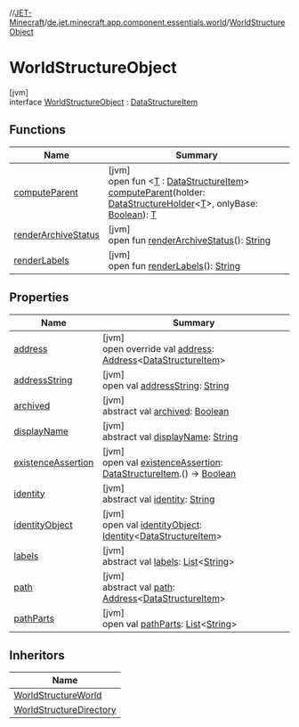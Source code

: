 //[JET-Minecraft](../../../index.md)/[de.jet.minecraft.app.component.essentials.world](../index.md)/[WorldStructureObject](index.md)

# WorldStructureObject

[jvm]\
interface [WorldStructureObject](index.md) : [DataStructureItem](../../../../JET-Native/-j-e-t--native/de.jet.library.structure/-data-structure-item/index.md)

## Functions

| Name | Summary |
|---|---|
| [computeParent](../-world-structure-directory/index.md#972478507%2FFunctions%2F-726029290) | [jvm]<br>open fun &lt;[T](../-world-structure-directory/index.md#972478507%2FFunctions%2F-726029290) : [DataStructureItem](../../../../JET-Native/-j-e-t--native/de.jet.library.structure/-data-structure-item/index.md)&gt; [computeParent](../-world-structure-directory/index.md#972478507%2FFunctions%2F-726029290)(holder: [DataStructureHolder](../../../../JET-Native/-j-e-t--native/de.jet.library.structure/-data-structure-holder/index.md)&lt;[T](../-world-structure-directory/index.md#972478507%2FFunctions%2F-726029290)&gt;, onlyBase: [Boolean](https://kotlinlang.org/api/latest/jvm/stdlib/kotlin/-boolean/index.html)): [T](../-world-structure-directory/index.md#972478507%2FFunctions%2F-726029290) |
| [renderArchiveStatus](render-archive-status.md) | [jvm]<br>open fun [renderArchiveStatus](render-archive-status.md)(): [String](https://kotlinlang.org/api/latest/jvm/stdlib/kotlin/-string/index.html) |
| [renderLabels](render-labels.md) | [jvm]<br>open fun [renderLabels](render-labels.md)(): [String](https://kotlinlang.org/api/latest/jvm/stdlib/kotlin/-string/index.html) |

## Properties

| Name | Summary |
|---|---|
| [address](../-world-structure-directory/index.md#2128915704%2FProperties%2F-726029290) | [jvm]<br>open override val [address](../-world-structure-directory/index.md#2128915704%2FProperties%2F-726029290): [Address](../../../../JET-Native/-j-e-t--native/de.jet.library.tool.smart.positioning/-address/index.md)&lt;[DataStructureItem](../../../../JET-Native/-j-e-t--native/de.jet.library.structure/-data-structure-item/index.md)&gt; |
| [addressString](../../de.jet.minecraft.app.component.essentials.world.tree/-world-renderer/-render-folder/index.md#1659247637%2FProperties%2F-726029290) | [jvm]<br>open val [addressString](../../de.jet.minecraft.app.component.essentials.world.tree/-world-renderer/-render-folder/index.md#1659247637%2FProperties%2F-726029290): [String](https://kotlinlang.org/api/latest/jvm/stdlib/kotlin/-string/index.html) |
| [archived](archived.md) | [jvm]<br>abstract val [archived](archived.md): [Boolean](https://kotlinlang.org/api/latest/jvm/stdlib/kotlin/-boolean/index.html) |
| [displayName](display-name.md) | [jvm]<br>abstract val [displayName](display-name.md): [String](https://kotlinlang.org/api/latest/jvm/stdlib/kotlin/-string/index.html) |
| [existenceAssertion](../-world-structure-directory/index.md#1961974457%2FProperties%2F-726029290) | [jvm]<br>open val [existenceAssertion](../-world-structure-directory/index.md#1961974457%2FProperties%2F-726029290): [DataStructureItem](../../../../JET-Native/-j-e-t--native/de.jet.library.structure/-data-structure-item/index.md).() -&gt; [Boolean](https://kotlinlang.org/api/latest/jvm/stdlib/kotlin/-boolean/index.html) |
| [identity](../../de.jet.minecraft.tool.display.ui/-u-i/index.md#2001442881%2FProperties%2F-726029290) | [jvm]<br>abstract val [identity](../../de.jet.minecraft.tool.display.ui/-u-i/index.md#2001442881%2FProperties%2F-726029290): [String](https://kotlinlang.org/api/latest/jvm/stdlib/kotlin/-string/index.html) |
| [identityObject](../../de.jet.minecraft.tool.timing.cooldown/-cooldown/index.md#-527806782%2FProperties%2F-726029290) | [jvm]<br>open val [identityObject](../../de.jet.minecraft.tool.timing.cooldown/-cooldown/index.md#-527806782%2FProperties%2F-726029290): [Identity](../../../../JET-Native/-j-e-t--native/de.jet.library.tool.smart.identification/-identity/index.md)&lt;[DataStructureItem](../../../../JET-Native/-j-e-t--native/de.jet.library.structure/-data-structure-item/index.md)&gt; |
| [labels](labels.md) | [jvm]<br>abstract val [labels](labels.md): [List](https://kotlinlang.org/api/latest/jvm/stdlib/kotlin.collections/-list/index.html)&lt;[String](https://kotlinlang.org/api/latest/jvm/stdlib/kotlin/-string/index.html)&gt; |
| [path](index.md#257445609%2FProperties%2F-726029290) | [jvm]<br>abstract val [path](index.md#257445609%2FProperties%2F-726029290): [Address](../../../../JET-Native/-j-e-t--native/de.jet.library.tool.smart.positioning/-address/index.md)&lt;[DataStructureItem](../../../../JET-Native/-j-e-t--native/de.jet.library.structure/-data-structure-item/index.md)&gt; |
| [pathParts](../-world-structure-directory/index.md#600539473%2FProperties%2F-726029290) | [jvm]<br>open val [pathParts](../-world-structure-directory/index.md#600539473%2FProperties%2F-726029290): [List](https://kotlinlang.org/api/latest/jvm/stdlib/kotlin.collections/-list/index.html)&lt;[String](https://kotlinlang.org/api/latest/jvm/stdlib/kotlin/-string/index.html)&gt; |

## Inheritors

| Name |
|---|
| [WorldStructureWorld](../-world-structure-world/index.md) |
| [WorldStructureDirectory](../-world-structure-directory/index.md) |
